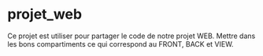 # projet_web

Ce projet est utiliser pour partager le code de notre projet WEB.
Mettre dans les bons compartiments ce qui correspond au FRONT, BACK et VIEW.
